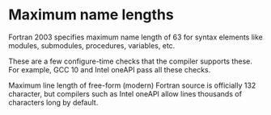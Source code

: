 # Maximum name lengths

Fortran 2003 specifies maximum name length of 63 for syntax elements like modules, submodules, procedures, variables, etc.

These are a few configure-time checks that the compiler supports these.
For example, GCC 10 and Intel oneAPI pass all these checks.

Maximum line length of free-form (modern) Fortran source is officially 132 character, but compilers such as Intel oneAPI allow lines thousands of characters long by default.
